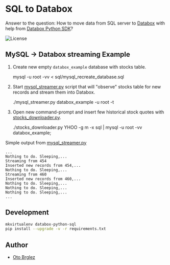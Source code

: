 # SQL to Databox

Answer to the question: How to move data from SQL server to [Databox](http://databox.com) with help from [Databox Python SDK](https://github.com/databox/databox-python)?

![License](http://img.shields.io/:license-mit-blue.svg)

## MySQL → Databox streaming Example

1. Create new empty `databox_example` database with stocks table.

    mysql -u root -vv < sql/mysql_recreate_database.sql
    
2. Start [mysql_streamer.py](mysql_streamer.py) script that will "observe" stocks table for new records and stream them into Databox.

    ./mysql_streamer.py databox_example -u root -t <databox push_token>
    
3. Open new command-prompt and insert few historical stock quotes with [stocks_downloader.py](stocks_downloader.py).

    ./stocks_downloader.py YHOO -g m -x sql | mysql -u root -vv databox_example;
    
Simple output from [mysql_streamer.py](mysql_streamer.py)
    
    ...
    Nothing to do. Sleeping,...
    Streaming from 454
    Inserted new records from 454,...
    Nothing to do. Sleeping,...
    Streaming from 460
    Inserted new records from 460,...
    Nothing to do. Sleeping,...
    Nothing to do. Sleeping,...
    Nothing to do. Sleeping,...
    ...

## Development

```bash
mkvirtualenv databox-python-sql
pip install --upgrade -v -r requirements.txt
```

## Author
- [Oto Brglez](https://github.com/otobrglez)